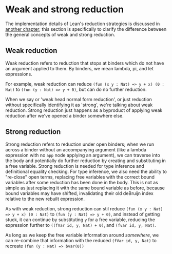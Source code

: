 # Weak and strong reduction

The implementation details of Lean's reduction strategies is discussed in [another chapter](../type_checking/reduction.md); this section is specifically to clarify the difference between the general concepts of weak and strong reduction.

## Weak reduction

Weak reduction refers to reduction that stops at binders which do not have an argument applied to them. By binders, we mean lambda, pi, and let expressions.

For example, weak reduction can reduce `(fun (x y : Nat) => y + x) (0 : Nat)` to `(fun (y : Nat) => y + 0)`, but can do no further reduction.

When we say or 'weak head normal form reduction', or just reduction without specifically identifying it as 'strong', we're talking about weak reduction. Strong reduction just happens as a byproduct of applying weak reduction after we've opened a binder somewhere else. 

## Strong reduction

Strong reduction refers to reduction under open binders; when we run across a binder without an accompanying argument (like a lambda expression with no `app` node applying an argument), we can traverse into the body and potentially do further reduction by creating and substituting in a free variable. Strong reduction is needed for type inference and definitional equality checking. For type inference, we also need the ability to "re-close" open terms, replacing free variables with the correct bound variables after some reduction has been done in the body. This is not as simple as just replacing it with the same bound variable as before, because bound variables may have shifted, invalidating their old deBruijn index relative to the new rebuilt expression.

As with weak reduction, strong reduction can stil reduce `(fun (x y : Nat) => y + x) (0 : Nat)` to `(fun (y : Nat) => y + 0)`, and instead of getting stuck, it can continue by substituting `y` for a free variable, reducing the expression further to `((fVar id, y, Nat) + 0)`, and `(fvar id, y, Nat)`. 

As long as we keep the free variable information around _somewhere_, we can re-combine that information with the reduced `(fVar id, y, Nat)` to recreate `(fun (y : Nat) => bvar(0))`

